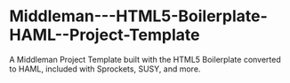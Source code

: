 Middleman---HTML5-Boilerplate-HAML--Project-Template
====================================================

A Middleman Project Template built with the HTML5 Boilerplate converted to HAML, included with Sprockets, SUSY, and more.